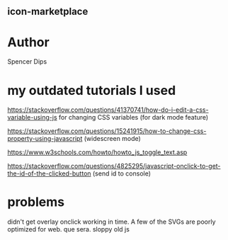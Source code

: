 ## icon-marketplace

# Author

Spencer Dips

# my outdated tutorials I used

https://stackoverflow.com/questions/41370741/how-do-i-edit-a-css-variable-using-js for changing CSS variables (for dark mode feature)

https://stackoverflow.com/questions/15241915/how-to-change-css-property-using-javascript (widescreen mode)

https://www.w3schools.com/howto/howto_js_toggle_text.asp

https://stackoverflow.com/questions/4825295/javascript-onclick-to-get-the-id-of-the-clicked-button (send id to console)

# problems

didn't get overlay onclick working in time. A few of the SVGs are poorly optimized for web. que sera.
sloppy old js